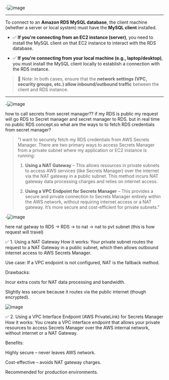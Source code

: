 -![image](https://github.com/user-attachments/assets/03bc0482-fb40-4990-a193-2b4204698fc6)

---

To connect to an **Amazon RDS MySQL database**, the client machine (whether a server or local system) must have the **MySQL client** installed.

* ✅ **If you're connecting from an EC2 instance (server)**, you need to install the MySQL client on that EC2 instance to interact with the RDS database.

* ✅ **If you're connecting from your local machine (e.g., laptop/desktop)**, you must install the MySQL client locally to establish a connection with the RDS instance.

> 🔐 Note: In both cases, ensure that the **network settings (VPC, security groups, etc.) allow inbound/outbound traffic** between the client and RDS instance.

---

-![image](https://github.com/user-attachments/assets/951b058f-d4ec-4576-bb27-49b5939f07ab)

how to call secrets from secret manager??
if my RDS is public my request will go RDS to Secret manager and secret manager to RDS. but in real time no public RDS concept.so what are the ways to to fetch RDS credentials from secret manager?
> "I want to securely fetch my RDS credentials from AWS Secrets Manager. There are two primary ways to access Secrets Manager from a private subnet where my application or EC2 instance is running:
>
> 1. **Using a NAT Gateway** – This allows resources in private subnets to access AWS services (like Secrets Manager) over the internet via the NAT gateway in a public subnet. This method incurs NAT gateway data processing charges and relies on internet access.
>
> 2. **Using a VPC Endpoint for Secrets Manager** – This provides a secure and private connection to Secrets Manager entirely within the AWS network, without requiring internet access or a NAT gateway. It’s more secure and cost-efficient for private subnets."

-![image](https://github.com/user-attachments/assets/22fe8975-5233-436f-9bd1-7f1d6f924081)

here nat gatway to RDS -> RDS -> to nat -> nat to pvt subnet (this is how request will travel)

✅ 1. Using a NAT Gateway
How it works: Your private subnet routes the request to a NAT Gateway in a public subnet, which then allows outbound internet access to AWS Secrets Manager.

Use case: If a VPC endpoint is not configured, NAT is the fallback method.

Drawbacks:

Incur extra costs for NAT data processing and bandwidth.

Slightly less secure because it routes via the public internet (though encrypted).

![image](https://github.com/user-attachments/assets/588edbd0-c7c4-4a7f-84f0-5481398975cb)


✅ 2. Using a VPC Interface Endpoint (AWS PrivateLink) for Secrets Manager
How it works: You create a VPC interface endpoint that allows your private resources to access Secrets Manager over the AWS internal network, without internet or a NAT Gateway.

Benefits:

Highly secure – never leaves AWS network.

Cost-effective – avoids NAT gateway charges.

Recommended for production environments.

